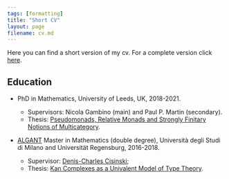```yaml
---
tags: [formatting]
title: "Short CV"
layout: page
filename: cv.md
---
```


Here you can find a short version of my cv. For a complete version click [here](Gabriele_Lobbia_CV.pdf).

## Education
- PhD in Mathematics, University of Leeds, UK, 2018-2021.
    * Supervisors: Nicola Gambino (main) and Paul P. Martin (secondary).
    * Thesis: [Pseudomonads, Relative Monads and Strongly Finitary Notions of Multicategory](https://etheses.whiterose.ac.uk/30578/).

- [ALGANT](https://algant.eu/master.php) Master in Mathematics (double degree), Università degli Studi di Milano and Universität Regensburg, 2016-2018.
    * Supervisor: [Denis-Charles Cisinski](https://cisinski.app.uni-regensburg.de/);
    * Thesis: [Kan Complexes as a Univalent Model of Type Theory](https://www.math.u-bordeaux.fr/~ybilu/algant/documents/theses/Lobbia.pdf).


